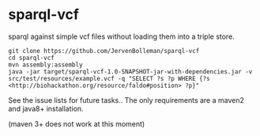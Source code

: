 sparql-vcf
==========

sparql against simple vcf files without loading them into a triple store.

```
git clone https://github.com/JervenBolleman/sparql-vcf
cd sparql-vcf
mvn assembly:assembly
java -jar target/sparql-vcf-1.0-SNAPSHOT-jar-with-dependencies.jar -v src/test/resources/example.vcf -q "SELECT ?s ?p WHERE {?s <http://biohackathon.org/resource/faldo#position> ?p}"
```

See the issue lists for future tasks..
The only requirements are a maven2 and java8+ installation.

(maven 3+ does not work at this moment)
